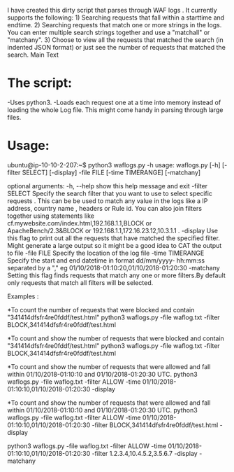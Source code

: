 I have created this dirty script that parses through WAF logs . It currently supports the following: 1) Searching requests that fall within a starttime and endtime. 2) Searching requests that match one or more strings in the logs. You can enter multiple search strings together and use a "matchall" or "matchany". 3) Choose to view all the requests that matched the search (in indented JSON format) or just see the number of requests that matched the search.
Main Text


The script:
==========

-Uses python3.
-Loads each request one at a time into memory instead of loading the whole Log file. This might come handy in parsing through large files.

Usage:
=====


ubuntu@ip-10-10-2-207:~$ python3 waflogs.py -h
usage: waflogs.py [-h] [-filter SELECT] [-display] -file FILE
                  [-time TIMERANGE] [-matchany]

optional arguments:
  -h, --help       show this help message and exit
  -filter SELECT   Specify the search filter that you want to use to select
                   specific requests . This can be be used to match any value
                   in the logs like a IP address, country name , headers or
                   Rule id. You can also join filters together using
                   statements like
                   cf.mywebsite.com/index.html,192.168.1.1,BLOCK or
                   ApacheBench/2.3&BLOCK or 192.168.1.1,172.16.23.12,10.3.1.1
                   .
  -display         Use this flag to print out all the requests that have
                   matched the specified filter. Might generate a large output
                   so it might be a good idea to CAT the output to file
  -file FILE       Specify the location of the log file
  -time TIMERANGE  Specify the start and end datetime in format dd/mm/yyyy-
                   hh:mm:ss separated by a "," eg
                   01/10/2018-01:10:20,01/10/2018-01:20:30
  -matchany        Setting this flag finds requests that match any one or more
                   filters.By default only requests that match all filters
                   will be selected.

Examples :

*To count the number of requests that were blocked and contain "341414dfsfr4re0fddf/test.html"
python3 waflogs.py -file waflog.txt -filter BLOCK,341414dfsfr4re0fddf/test.html

*To count  and show the number of requests that were blocked and contain "341414dfsfr4re0fddf/test.html"
python3 waflogs.py -file waflog.txt -filter BLOCK,341414dfsfr4re0fddf/test.html

*To count and show the number of requests that were allowed and fall within 01/10/2018-01:10:10 and 01/10/2018-01:20:30 UTC.
python3 waflogs.py -file waflog.txt -filter ALLOW -time 01/10/2018-01:10:10,01/10/2018-01:20:30 -display

*To count and show the number of requests that were allowed and fall within 01/10/2018-01:10:10 and 01/10/2018-01:20:30 UTC.
python3 waflogs.py -file waflog.txt -filter ALLOW -time 01/10/2018-01:10:10,01/10/2018-01:20:30 -filter BLOCK,341414dfsfr4re0fddf/test.html -display

python3 waflogs.py -file waflog.txt -filter ALLOW -time 01/10/2018-01:10:10,01/10/2018-01:20:30 -filter 1.2.3.4,10.4.5.2,3.5.6.7 -display -matchany
